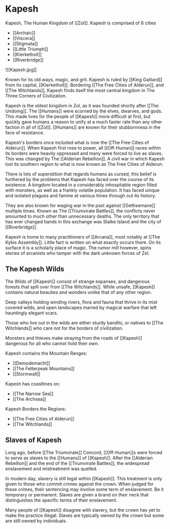 # Kapesh
Kapesh, The Human Kingdom of [[Zol]]. Kapesh is comprised of 6 cities
- [[Archaic]]
- [[Viscera]]
- [[Stigmata]]
- [[Little Triumph]]
- [[Kierketholl]]
- [[Riverbridge]]

![[Kapesh.jpg]]

Known for its old ways, magic, and grit. Kapesh is ruled by [[King Galliard]] from its capital, [[Kierketholl]]. Bordering [[The Free Cities of Alderun]], and [[The Witchlands]], Kapesh finds itself the most central kingdom in The Three Corners of Civilization.

Kapesh is the oldest kingdom in Zol, as it was founded shortly after [[The Undoing]]. The [[Humans]] were scorned by the elves, dwarves, and gods. This made lives for the people of [[Kapesh]] more difficult at first, but quickly gave humans a reason to unify at a much faster rate than any other faction in all of [[Zol]]. [[Humans]] are known for their stubbornness in the face of resistance.

Kapesh's borders once included what is now the [[The Free Cities of Alderun]]. When Kapesh first rose to power, all [[Off-Human]] races within its borders were heavily oppressed and many were forced to live as slaves. This was changed by The [[Alderian Rebellion]]. A civil war in which Kapesh lost its southern region to what is now known as The Free Cities of Alderun.

There is lots of superstition that regards humans as cursed, this belief is furthered by the problems that Kapesh has faced over the course of its existence. A kingdom located in a considerably inhospitable region filled with monsters, as well as a frankly volatile population. It has faced unique and isolated plagues and famine at various times through out its history. 

They are also known for waging war in the past against [[Gethsemane]] multiple times. Known as The [[Triumvirate Battles]], the conflicts never amounted to much other than unnecessary deaths. The only territory that has ever changed hands in this exchange was Stalke Island and the city of [[Riverbridge]].

Kapesh is home to many practitioners of [[Arcana]], most notably at [[The Kybis Assembly]]. Little fact is written on what exactly occurs there. On its surface it is a scholarly place of magic. The rumor mill however, spins stories of arcanists who tamper with the dark unknown forces of Zol.

## The Kapesh Wilds 
The Wilds of [[Kapesh]] consist of strange expanses, and dangerous forests that spill over from [[The Witchlands]]. While unsafe, [[Kapesh]] contains natural beauties and wonders unlike that of any other region.

Deep valleys holding winding rivers, flora and fauna that thrive in its mist covered wilds, and open landscapes marred by magical warfare that left hauntingly elegant scars.

Those who live out in the wilds are either sturdy bandits, or natives to [[The Witchlands]] who care not for the borders of civilization.

Monsters and thieves make straying from the roads of [[Kapesh]] dangerous for all who cannot hold their own.

Kapesh contains the Mountain Ranges:
- [[Demodemacht]]
- [[The Fetterpeak Mountains]]
- [[Stormwall]]

Kapesh has coastlines on:
- [[The Narrow Sea]]
- [[The Archsea]]

Kapesh Borders the Regions:
- [[The Free Cities of Alderun]]
- [[The Witchlands]]

## Slaves of Kapesh
Long ago, before [[The Triumvirate]] Concord, [[Off-Human]]s were forced to serve as slaves to the [[Humans]] of [[Kapesh]]. After the [[Alderian Rebellion]] and the end of the [[Triumvirate Battles]], the widespread enslavement and mistreatment was quelled.

In modern day, slavery is still legal within [[Kapesh]]. This treatment is only given to those who commit crimes against the crown. When judged for these crimes, their sentencing may involve some term of enslavement. Be it temporary or permanent. Slaves are given a brand on their neck that distinguishes the specific terms of their enslavement.

Many people of [[Kapesh]] disagree with slavery, but the crown has yet to make the practice illegal. Slaves are typically owned by the crown but some are still owned by individuals. 